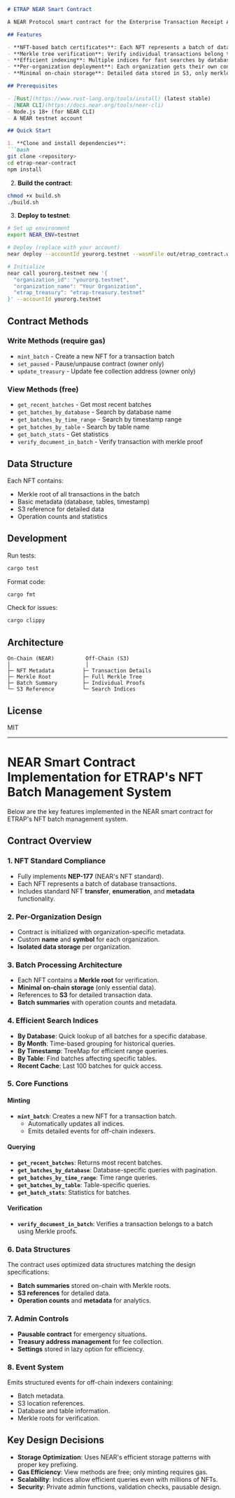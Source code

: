 ```markdown
# ETRAP NEAR Smart Contract

A NEAR Protocol smart contract for the Enterprise Transaction Receipt Anchoring Platform (ETRAP). This contract manages NFTs that represent batches of database transactions, providing blockchain-based proof of integrity.

## Features

- **NFT-based batch certificates**: Each NFT represents a batch of database transactions
- **Merkle tree verification**: Verify individual transactions belong to a batch
- **Efficient indexing**: Multiple indices for fast searches by database, time, table
- **Per-organization deployment**: Each organization gets their own contract instance
- **Minimal on-chain storage**: Detailed data stored in S3, only merkle roots on-chain

## Prerequisites

- [Rust](https://www.rust-lang.org/tools/install) (latest stable)
- [NEAR CLI](https://docs.near.org/tools/near-cli) 
- Node.js 18+ (for NEAR CLI)
- A NEAR testnet account

## Quick Start

1. **Clone and install dependencies**:
```bash
git clone <repository>
cd etrap-near-contract
npm install
```

2. **Build the contract**:
```bash
chmod +x build.sh
./build.sh
```

3. **Deploy to testnet**:
```bash
# Set up environment
export NEAR_ENV=testnet

# Deploy (replace with your account)
near deploy --accountId yourorg.testnet --wasmFile out/etrap_contract.wasm

# Initialize
near call yourorg.testnet new '{
  "organization_id": "yourorg.testnet",
  "organization_name": "Your Organization",
  "etrap_treasury": "etrap-treasury.testnet"
}' --accountId yourorg.testnet
```

## Contract Methods

### Write Methods (require gas)

- `mint_batch` - Create a new NFT for a transaction batch
- `set_paused` - Pause/unpause contract (owner only)
- `update_treasury` - Update fee collection address (owner only)

### View Methods (free)

- `get_recent_batches` - Get most recent batches
- `get_batches_by_database` - Search by database name
- `get_batches_by_time_range` - Search by timestamp range
- `get_batches_by_table` - Search by table name
- `get_batch_stats` - Get statistics
- `verify_document_in_batch` - Verify transaction with merkle proof

## Data Structure

Each NFT contains:
- Merkle root of all transactions in the batch
- Basic metadata (database, tables, timestamp)
- S3 reference for detailed data
- Operation counts and statistics

## Development

Run tests:
```bash
cargo test
```

Format code:
```bash
cargo fmt
```

Check for issues:
```bash
cargo clippy
```

## Architecture

```
On-Chain (NEAR)          Off-Chain (S3)
│                        │
├─ NFT Metadata         ├─ Transaction Details
├─ Merkle Root          ├─ Full Merkle Tree
├─ Batch Summary        ├─ Individual Proofs
└─ S3 Reference         └─ Search Indices
```

## License

MIT


----

# NEAR Smart Contract Implementation for ETRAP's NFT Batch Management System

Below are the key features implemented in the NEAR smart contract for ETRAP's NFT batch management system.

## Contract Overview

### 1. NFT Standard Compliance
- Fully implements **NEP-177** (NEAR's NFT standard).
- Each NFT represents a batch of database transactions.
- Includes standard NFT **transfer**, **enumeration**, and **metadata** functionality.

### 2. Per-Organization Design
- Contract is initialized with organization-specific metadata.
- Custom **name** and **symbol** for each organization.
- **Isolated data storage** per organization.

### 3. Batch Processing Architecture
- Each NFT contains a **Merkle root** for verification.
- **Minimal on-chain storage** (only essential data).
- References to **S3** for detailed transaction data.
- **Batch summaries** with operation counts and metadata.

### 4. Efficient Search Indices
- **By Database**: Quick lookup of all batches for a specific database.
- **By Month**: Time-based grouping for historical queries.
- **By Timestamp**: TreeMap for efficient range queries.
- **By Table**: Find batches affecting specific tables.
- **Recent Cache**: Last 100 batches for quick access.

### 5. Core Functions

#### Minting
- **`mint_batch`**: Creates a new NFT for a transaction batch.
  - Automatically updates all indices.
  - Emits detailed events for off-chain indexers.

#### Querying
- **`get_recent_batches`**: Returns most recent batches.
- **`get_batches_by_database`**: Database-specific queries with pagination.
- **`get_batches_by_time_range`**: Time range queries.
- **`get_batches_by_table`**: Table-specific queries.
- **`get_batch_stats`**: Statistics for batches.

#### Verification
- **`verify_document_in_batch`**: Verifies a transaction belongs to a batch using Merkle proofs.

### 6. Data Structures
The contract uses optimized data structures matching the design specifications:
- **Batch summaries** stored on-chain with Merkle roots.
- **S3 references** for detailed data.
- **Operation counts** and **metadata** for analytics.

### 7. Admin Controls
- **Pausable contract** for emergency situations.
- **Treasury address management** for fee collection.
- **Settings** stored in lazy option for efficiency.

### 8. Event System
Emits structured events for off-chain indexers containing:
- Batch metadata.
- S3 location references.
- Database and table information.
- Merkle roots for verification.

## Key Design Decisions
- **Storage Optimization**: Uses NEAR's efficient storage patterns with proper key prefixing.
- **Gas Efficiency**: View methods are free; only minting requires gas.
- **Scalability**: Indices allow efficient queries even with millions of NFTs.
- **Security**: Private admin functions, validation checks, pausable design.
```